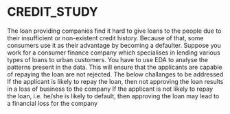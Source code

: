 # CREDIT_STUDY

The loan providing companies find it hard to give loans to the people due to their insufficient or non-existent credit history.
Because of that, some consumers use it as their advantage by becoming a defaulter. Suppose you work for a consumer
finance company which specialises in lending various types of loans to urban customers. You have to use EDA to analyse the
patterns present in the data. This will ensure that the applicants are capable of repaying the loan are not rejected. The below
challanges to be addressed
If the applicant is likely to repay the loan, then not approving the loan results in a loss of business to the company
If the applicant is not likely to repay the loan, i.e. he/she is likely to default, then approving the loan may lead to a financial
loss for the company
